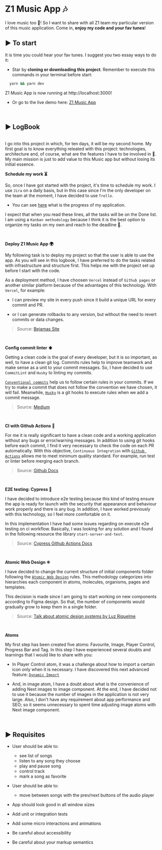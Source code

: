 # Z1 Music App 🎶

I love music too 🥁! So I want to share with all Z1 team my particular version of this music application. Come in, **enjoy my code and your fav tunes**!

## ▶️ To start

It is time you could hear your fav tunes. I suggest you two essay ways to do it: 

-  Star by **cloning or downloading this project**. Remember to execute this commands in your terminal before start: 

```bash
  yarn && yarn dev
```

Z1 Music App is now running at http://localhost:3000!

- Or go to the live demo here: [Z1 Music App](http://music-app-psi.vercel.app/)

<br>

## ▶️ LogBook

<br>
I go into this project in which, for ten days, it will be my second home. My first goal is to know everything releated with this project: technologies, architecture and, of course, what are the features I have to be involved in 🤖. My main mission is just to add value to this Music app but without losing its initial essence. 

<br>

**Schedule my work ⏳️**

So, once I have got started with the project, it's time to schedule my work. I use `Jira` on a daily basis, but in this case since I'm the only developer on the team at the moment, I have decided to use `Trello`. 
- You can see [here](https://trello.com/invite/b/LgfxRqdy/ATTI5cfd25af1bf88a9c4a7b901dbddeafa4C6C29852/music-app-planning) what is the progress of my application.

I expect that when you read these lines, all the tasks will be on the Done list.
I am using a `Kanban methodology` because I think it is the best option to organize my tasks on my own and reach to the deadline 🏁.

<br>

**Deploy Z1 Music App 🌍**

My following task is to deploy my project so that the user is able to use the app.
As you will see in this logbook, I have preferred to do the tasks related with infrastructure and structure first. This helps me with the project set up before I start with the code. 

As a deployment method, I have choosen `Vercel` instead of `Github pages` or another similar platform because of the advantages of this technology. With `Vercel`, for example: 
- I can preview my site in every push since it build a unique URL for every commit and PR.

- or I can generate rollbacks to any version, but without the need to revert commits or data changes.


> Source: [Bejamas Site](https://bejamas.io/compare/github-pages-vs-vercel/)

<br>

**Config commit linter ⬆️**

Getting a clean code is the goal of every developer, but it is so important, as well, to have a clean git log. Commits rules help to improve teamwork and make sense as a unit to your commit messages. So, I have decided to use `CommitLint` and `Husky` to linting my commits. 

[`Conventional commits`](https://www.conventionalcommits.org/en/v1.0.0/) help us to follow certain rules in your commits. If we try to make a commit that does not follow the convention we have chosen, it will fail. Meanwhile, [`Husky`](https://typicode.github.io/husky/#/) is a git hooks to execute rules when we add a commit message. 

> Source: [Medium](https://medium.com/dottech/mejorando-los-mensajes-de-git-commit-con-husky-y-commitlint-7bddf6ab22c2)

<br>

**CI with Github Actions 🚀**

For me it is really significant to have a clean code and a working application without any bugs or error/warning messages. In addition to using git hooks before each commit, I find it very necessary to check the code on each PR automatically. With this objective, `Continuous Integration` with [`Github Actions`](https://github.com/features/actions) allows me to meet minimum quality standard. For example, run test or linter before merging each branch.

> Source: [Github Docs](https://docs.github.com/en/actions/using-workflows/about-workflows)

<br>

**E2E testing: Cypress 📝**

I have decided to introduce e2e testing  because this kind of testing ensure the app is ready for launch with the security that appearance and behaviour work properly and there is any bug. In addition, I have worked previously with this technology, so I feel more comfortable on it. 

In this implementation I have had some issues regarding on execute e2e testing on ci workflow. Basically, I was looking for any solution and I found in the following resource the library `start-server-and-test`.

> Source: [Cypress Github Actions Docs](https://docs.cypress.io/guides/continuous-integration/introduction#Boot-your-server)

<br>

**Atomic Web Design ⚛️**

I have decided to change the current structure of initial components folder following the [`Atomic Web Design`](https://bradfrost.com/blog/post/atomic-web-design/) rules. This methodology categorizes into hierarchies each component in atoms, molecules, organisms, pages and templates. 


This decision is made since I am going to start working on new components according to Figma design. So that, the number of components would gradually grow to keep them in a single folder.  
 

> Source: [Talk about atomic design systems by Luz Riquelme](https://player.vimeo.com/video/775004105?color&autopause=0&loop=0&muted=0&title=1&portrait=1&byline=1&h=4fb73016b1#t=)

<br>

**Atoms**

My first step has been created five atoms: Favourite, Image, Player Control, Progress Bar and Tag. In this step I have experienced several doubts and learnings that I would like to share with you: 

- In Player Control atom, it was a challenge about how to import a certain icon only when it is necessary. I have discovered this next advanced feature: [`Dynamic Import`](https://nextjs.org/docs/advanced-features/dynamic-import)

- And, in image atom, I have a doubt about what is the convenience of adding Next images to image component. At the end, I have decided not to use it because the number of images in the application is not very large. Also, I don't have any requirement about app performance and SEO; so it seems unnecessary to spent time adjusting image atoms with Next image component. 

<br>

## ▶️ Requisites

- User should be able to:
  - see list of songs
  - listen to any song they choose
  - play and pause song
  - control track
  - mark a song as favorite

- User should be able to:
  - move between songs with the prev/next buttons of the audio player

- App should look good in all window sizes
- Add unit or integration tests
- Add some micro interactions and animations
- Be careful about accessibility
- Be careful about your markup semantics

